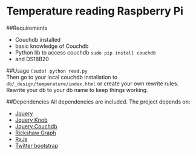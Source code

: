 # Temperature reading Raspberry Pi
##Requirements
 * Couchdb installed
 * basic knowledge of Couchdb
 * Python lib to access couchdb `sudo pip install couchdb`
 * and DS18B20

##Usage
 `(sudo) python read.py`  
 Then go to your local couchdb installation to `db/_design/temperature/index.html` or create your own rewrite rules. Rewrite your db to your db name to keep things working.

##Dependencies
All dependencies are included. The project depends on:
 * [Jquery](https://github.com/jquery/jquery)
 * [Jquery Knob](https://github.com/aterrien/jQuery-Knob)
 * [Jquery Couchdb](https://github.com/apache/couchdb/blob/635022b27cf72efe82bc30f56393070f2b842615/share/www/script/jquery.couch.js)
 * [Rickshaw Graph](https://github.com/shutterstock/rickshaw)
 * [RxJs](https://github.com/Reactive-Extensions/RxJS)
 * [Twitter bootstrap](https://github.com/twbs/bootstrap)
